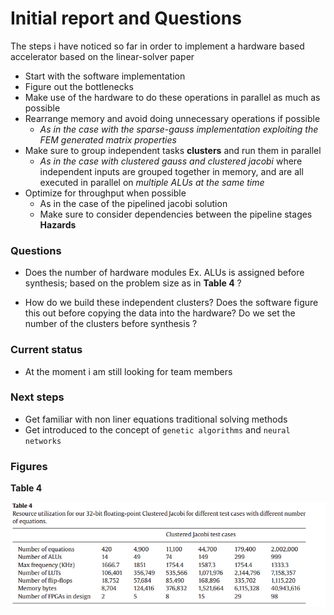 # Initial report and Questions
The steps i have noticed so far in order to implement a hardware based accelerator based on the linear-solver paper
+ Start with the software implementation
+ Figure out the bottlenecks 
+ Make use of the hardware to do these operations in parallel as much as possible
+ Rearrange memory and avoid doing unnecessary operations if possible
    + *As in the case with the sparse-gauss implementation exploiting the FEM  generated matrix properties*
+ Make sure to group independent tasks **clusters** and run them in parallel 
    + *As in the case with clustered gauss and clustered jacobi* where independent inputs are grouped together in memory, and are all executed in parallel on *multiple ALUs at the same time*
+ Optimize for throughput when possible 
    + As in the case of the pipelined jacobi solution
    + Make sure to consider dependencies between the pipeline stages **Hazards**

### Questions
+ Does the number of hardware modules Ex. ALUs is assigned before synthesis; based on the problem size as in **Table 4** ?


+ How do we build these independent clusters? Does the software figure this out before copying the data into the hardware? Do we set the number of the clusters before synthesis ?

### Current status
+ At the moment i am still looking for team members

### Next steps
+ Get familiar with non liner equations traditional solving methods
+ Get introduced to the concept of `genetic algorithms` and `neural networks`



### Figures 

**Table 4**

![table_4](assets/2017-07-16-02-19-34.png) 

